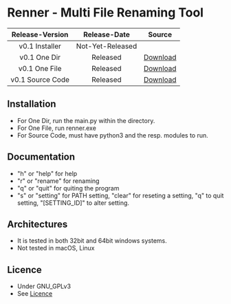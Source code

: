 # Renner - Multi File Renaming Tool

| Release-Version  | Release-Date  | Source |
| :--------------: |:-------------:|:------:|
| v0.1 Installer   | Not-Yet-Released |  |
| v0.1 One Dir     | Released | [Download](https://download-directory.github.io/?url=https%3A%2F%2Fgithub.com%2FArun0A%2FRenner%2Ftree%2Fmain%2FOneDir)|
| v0.1 One File    | Released | [Download](https://download-directory.github.io/?url=https%3A%2F%2Fgithub.com%2FArun0A%2FRenner%2Ftree%2Fmain%2FOneFile)|
| v0.1 Source Code | Released | [Download](https://download-directory.github.io/?url=https%3A%2F%2Fgithub.com%2FArun0A%2FRenner%2Ftree%2Fmain%2FCode)|

## Installation
- For One Dir, run the main.py within the directory.
- For One File, run renner.exe
- For Source Code, must have python3 and the resp. modules to run.

## Documentation
- "h" or "help" for help
- "r" or "rename" for renaming
- "q" or "quit" for quiting the program
- "s" or "setting" for PATH setting, "clear" for reseting a setting, "q" to quit setting, "[SETTING_ID]" to alter setting.

## Architectures
- It is tested in both 32bit and 64bit windows systems.
- Not tested in macOS, Linux

## Licence
- Under GNU_GPLv3
- See [Licence](https://github.com/Arun0A/Renner/blob/main/LICENSE)
